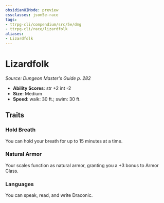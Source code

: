 ```yaml
---
obsidianUIMode: preview
cssclasses: json5e-race
tags:
- ttrpg-cli/compendium/src/5e/dmg
- ttrpg-cli/race/lizardfolk
aliases:
- Lizardfolk
---
```

# Lizardfolk
*Source: Dungeon Master's Guide p. 282*  


- **Ability Scores**: str +2 int -2
- **Size**: Medium
- **Speed**: walk: 30 ft.; swim: 30 ft.

## Traits

### Hold Breath

You can hold your breath for up to 15 minutes at a time.

### Natural Armor

Your scales function as natural armor, granting you a +3 bonus to Armor Class.

### Languages

You can speak, read, and write Draconic.